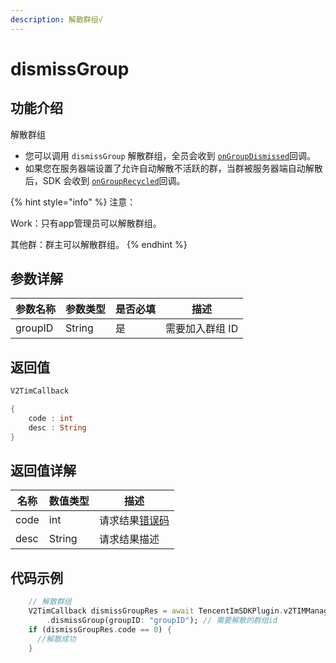 ```yaml
---
description: 解散群组√
---
```


# dismissGroup

## 功能介绍

解散群组

* 您可以调用 `dismissGroup` 解散群组，全员会收到 [`onGroupDismissed`](../callbacks/ongroupdismissedcallback.md)回调。
* 如果您在服务器端设置了允许自动解散不活跃的群，当群被服务器端自动解散后，SDK 会收到 [`onGroupRecycled`](../callbacks/ongrouprecycledcallback.md)回调。

{% hint style="info" %}
注意：

Work：只有app管理员可以解散群组。&#x20;

其他群：群主可以解散群组。
{% endhint %}

## 参数详解

| 参数名称    | 参数类型   | 是否必填 | 描述        |
| ------- | ------ | ---- | --------- |
| groupID | String | 是    | 需要加入群组 ID |

## 返回值

```dart
V2TimCallback

{
    code : int
    desc : String
}
```

## 返回值详解

| 名称   | 数值类型   | 描述                                                             |
| ---- | ------ | -------------------------------------------------------------- |
| code | int    | 请求结果[错误码](https://cloud.tencent.com/document/product/269/1671) |
| desc | String | 请求结果描述                                                         |

## 代码示例  &#x20;

```dart
    // 解散群组
    V2TimCallback dismissGroupRes = await TencentImSDKPlugin.v2TIMManager
        .dismissGroup(groupID: "groupID"); // 需要解散的群组id
    if (dismissGroupRes.code == 0) {
      //解散成功
    }
```
